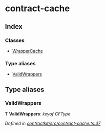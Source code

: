 # contract-cache

## Index

### Classes

* [WrapperCache](../classes/_contract_cache_.wrappercache.md)

### Type aliases

* [ValidWrappers](_contract_cache_.md#validwrappers)

## Type aliases

### ValidWrappers

Ƭ **ValidWrappers**: _keyof CFType_

_Defined in_ [_contractkit/src/contract-cache.ts:47_](https://github.com/celo-org/celo-monorepo/blob/master/packages/contractkit/src/contract-cache.ts#L47)

